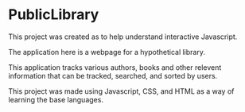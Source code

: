 # PublicLibrary

This project was created as to help understand interactive Javascript.

The application here is a webpage for a hypothetical library.

This application tracks various authors, books and other relevent information that can be tracked, searched, and sorted by users.

This project was made using Javascript, CSS, and HTML as a way of learning the base languages.
